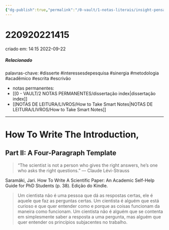 ```yaml
---
{"dg-publish":true,"permalink":"/0-vault/1-notas-literais/insight-pensamento-e-meditacao/how-to-write-the-introduction-part-2/","tags":["disserte","interessesdepesquisa","sinergia","metodologia","acadêmico","escrita","escrivão"],"dgHomeLink":true,"dgShowLocalGraph":true,"dgShowFileTree":true,"dgEnableSearch":true,"noteIcon":""}
---
```


# 220920221415
criado em: 14:15 2022-09-22

##### Relacionado
palavras-chave: #disserte #interessesdepesquisa #sinergia #metodologia #acadêmico #escrita #escrivão 
- notas permanentes: 
- [[0 - VAULT/2 NOTAS PERMANENTES/dissertação index\|dissertação index]]
- [[NOTAS DE LEITURA/LIVROS/How to Take Smart Notes\|NOTAS DE LEITURA/LIVROS/How to Take Smart Notes]]

---
# How To Write The Introduction, 
## Part II: A Four-Paragraph Template 
>“The scientist is not a person who gives the right answers, he’s one who asks the right questions.” ― Claude Lévi-Strauss

Saramäki, Jari. How To Write A Scientific Paper: An Academic Self-Help Guide for PhD Students (p. 38). Edição do Kindle. 

>Um cientista não é uma pessoa que dá as respostas certas, ele é aquele que faz as perguntas certas. Um cientista é alguém que está curioso e que quer entender como e porque as coisas funcionam da maneira como funcionam. Um cientista não é alguém que se contenta em simplesmente saber a resposta a uma pergunta, mas alguém que quer entender os princípios subjacentes no trabalho.

